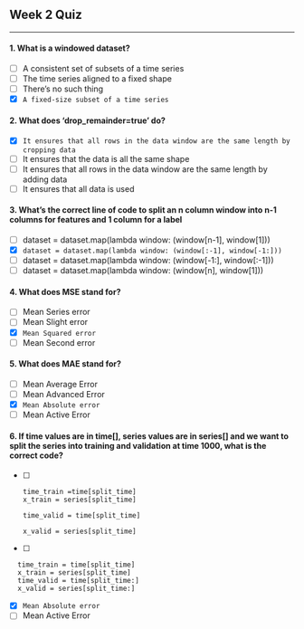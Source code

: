 ## Week 2 Quiz

---

#### 1. What is a windowed dataset?

- [ ] A consistent set of subsets of a time series
- [ ] The time series aligned to a fixed shape
- [ ] There’s no such thing
- [x] `A fixed-size subset of a time series`

#### 2. What does ‘drop_remainder=true’ do?

- [x] `It ensures that all rows in the data window are the same length by cropping data` 
- [ ] It ensures that the data is all the same shape
- [ ] It ensures that all rows in the data window are the same length by adding data 
- [ ] It ensures that all data is used

#### 3. What’s the correct line of code to split an n column window into n-1 columns for features and 1 column for a label

- [ ] dataset = dataset.map(lambda window: (window[n-1], window[1]))
- [x] `dataset = dataset.map(lambda window: (window[:-1], window[-1:]))`
- [ ] dataset = dataset.map(lambda window: (window[-1:], window[:-1]))
- [ ] dataset = dataset.map(lambda window: (window[n], window[1]))

#### 4. What does MSE stand for?

- [ ] Mean Series error
- [ ] Mean Slight error
- [x] `Mean Squared error` 
- [ ] Mean Second error

#### 5. What does MAE stand for?

- [ ] Mean Average Error
- [ ] Mean Advanced Error
- [x] `Mean Absolute error` 
- [ ] Mean Active Error

#### 6. If time values are in time[], series values are in series[] and we want to split the series into training and validation at time 1000, what is the correct code?

- [ ]  
      time_train =time[split_time]
      x_train = series[split_time]
      
      time_valid = time[split_time]
      
      x_valid = series[split_time]
      
- [ ] 
      
      time_train = time[split_time]
      x_train = series[split_time]
      time_valid = time[split_time:]
      x_valid = series[split_time:]
      
- [x] `Mean Absolute error` 
- [ ] Mean Active Error
